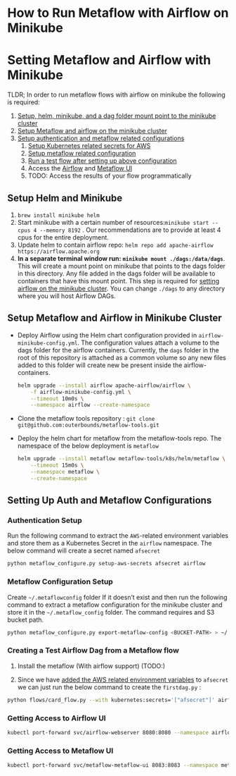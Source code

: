 # How to Run Metaflow with Airflow on Minikube


# Setting Metaflow and Airflow with Minikube

TLDR; In order to run metaflow flows with airflow on minikube the following is required: 

1. [Setup, helm, minikube, and a dag folder mount point to the minikube cluster](#setup-helm-and-minikube)
2. [Setup Metaflow and airflow on the minikube cluster](#setup-metaflow-and-airflow-in-minikube-cluster)
3. [Setup authentication and metaflow related configurations](#setting-up-auth-and-metaflow-configurations)
    1. [Setup Kubernetes related secrets for AWS](#authentication-setup)
    2. [Setup metaflow related configuration](#metaflow-configuration-setup)
    3. [Run a test flow after setting up above configuration](#creating-a-test-airflow-dag-from-a-metaflow-flow)
    4. Access the [Airflow](#getting-access-to-airflow-ui) and [Metaflow UI](#getting-access-to-metaflow-ui)
    5. TODO: Access the results of your flow programmatically

## Setup Helm and Minikube

1. `brew install minikube helm`
2. Start minikube with a certain number of resources:`minikube start --cpus 4 --memory 8192` . Our recommendations are to provide at least 4 cpus for the entire deployment. 
3. Update helm to contain airflow repo: `helm repo add apache-airflow https://airflow.apache.org`
4. **In a separate terminal window run: ``minikube mount ./dags:/data/dags``**. This will create a mount point on minikube that points to the dags folder in this directory. Any file added in the dags folder will be available to containers that have this mount point. This step is required for [setting airflow on the minikube cluster](#setup-metaflow-and-airflow-in-minikube-cluster). You can change `./dags` to any directory where you will host Airflow DAGs. 

## Setup Metaflow and Airflow in Minikube Cluster

- Deploy Airflow using the Helm chart configuration provided in `airflow-minikube-config.yml`. The configuration values attach a volume to the dags folder for the airflow containers. Currently, the `dags` folder in the root of this repository is attached as a common volume so any new files added to this folder will create new be present inside the airflow-containers.
    
    ```bash
    helm upgrade --install airflow apache-airflow/airflow \
        -f airflow-minikube-config.yml \
        --timeout 10m0s \
        --namespace airflow --create-namespace
    ```
    
- Clone the metaflow tools repository : `git clone git@github.com:outerbounds/metaflow-tools.git`
- Deploy the helm chart for metaflow from the metaflow-tools repo. The namespace of the below deployment is `metaflow`
    
    ```bash
    helm upgrade --install metaflow metaflow-tools/k8s/helm/metaflow \
    	--timeout 15m0s \
    	--namespace metaflow \
    	--create-namespace
    ```
    

## Setting Up Auth and Metaflow Configurations

### Authentication Setup

Run the following command to extract the `AWS`-related environment variables and store them as a Kubernetes Secret in the `airflow` namespace. The below command will create a secret named `afsecret`

```bash
python metaflow_configure.py setup-aws-secrets afsecret airflow
```

### Metaflow Configuration Setup

Create `~/.metaflowconfig` folder If it doesn’t exist and then run the following command to extract a metaflow configuration for the minikube cluster and store it in the `~/.metaflow_config` folder. The command requires and S3 bucket path. 

```bash
python metaflow_configure.py export-metaflow-config <BUCKET-PATH> > ~/.metaflowconfig/config.json
```

### Creating a Test Airflow Dag from a Metaflow flow
1. Install the metaflow (With airflow support) (TODO:)

2. Since we have [added the AWS related environment variables](#authentication-setup) to `afsecret` we can just run the below command to create the `firstdag.py`  :

```bash
python flows/card_flow.py --with kubernetes:secrets='["afsecret"]' airflow create dags/firstdag.py
```

### Getting Access to Airflow UI

```bash
kubectl port-forward svc/airflow-webserver 8080:8080 --namespace airflow
```

### Getting Access to Metaflow UI

```bash
kubectl port-forward svc/metaflow-metaflow-ui 8083:8083 --namespace metaflow
```